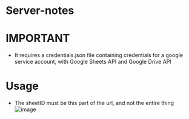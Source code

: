 # Server-notes

# IMPORTANT
- It requires a credentials.json file containing credentials for a google service account, with Google Sheets API and Google Drive API 

# Usage

- The sheetID must be this part of the url, and not the entire thing
![image](https://github.com/cylorun/server-notes/assets/109686521/e1563783-fec4-4060-a5a5-ea3915f9f3fa)

